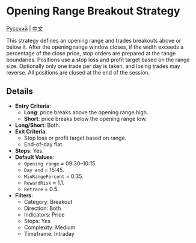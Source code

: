 # Opening Range Breakout Strategy
[Русский](README_ru.md) | [中文](README_cn.md)

This strategy defines an opening range and trades breakouts above or below it. After the opening range window closes, if the width exceeds a percentage of the close price, stop orders are prepared at the range boundaries. Positions use a stop loss and profit target based on the range size. Optionally only one trade per day is taken, and losing trades may reverse. All positions are closed at the end of the session.

## Details

- **Entry Criteria**:
  - **Long**: price breaks above the opening range high.
  - **Short**: price breaks below the opening range low.
- **Long/Short**: Both.
- **Exit Criteria**:
  - Stop loss or profit target based on range.
  - End-of-day flat.
- **Stops**: Yes.
- **Default Values**:
  - `Opening range` = 09:30–10:15.
  - `Day end` = 15:45.
  - `MinRangePercent` = 0.35.
  - `RewardRisk` = 1.1.
  - `Retrace` = 0.5.
- **Filters**:
  - Category: Breakout
  - Direction: Both
  - Indicators: Price
  - Stops: Yes
  - Complexity: Medium
  - Timeframe: Intraday

